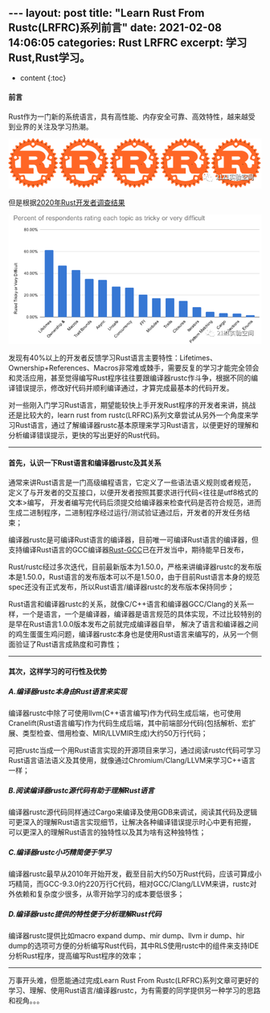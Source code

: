 ​---
layout: post
title:  "Learn Rust From Rustc(LRFRC)系列前言"
date:   2021-02-08 14:06:05
categories: Rust LRFRC
excerpt: 学习Rust,Rust学习。
---

* content
{:toc}

#### 前言
Rust作为一门新的系统语言，具有高性能、内存安全可靠、高效特性，越来越受到业界的关注及学习热潮。

![rust5.](/imgs/5rust.png "rust5")

但是根据[2020年Rust开发者调查结果](https://blog.rust-lang.org/2020/12/16/rust-survey-2020.html)

![rust.difficult](/imgs/rust.difficult.png "rust difficult")

发现有40%以上的开发者反馈学习Rust语言主要特性：Lifetimes、Ownership+References、Macros非常难或棘手，需要反复的学习才能完全领会和灵活应用，甚至觉得编写Rust程序往往要跟编译器rustc作斗争，根据不同的编译错误提示，修改好代码并顺利编译通过，才算完成最基本的代码开发。

  对一些刚入门学习Rust语言，期望能较快上手开发Rust程序的开发者来讲，挑战还是比较大的，learn rust from rustc(LRFRC)系列文章尝试从另外一个角度来学习Rust语言，通过了解编译器rustc基本原理来学习Rust语言，以便更好的理解和分析编译错误提示，更快的写出更好的Rust代码。

---
#### 首先，认识一下Rust语言和编译器rustc及其关系

  通常来讲Rust语言是一门高级编程语言，它定义了一些语法语义规则或者规范，定义了与开发者的交互接口，以便开发者按照其要求进行代码<往往是utf8格式的文本>编写，
  开发者编写完代码后须提交给编译器来检查代码是否符合规范，进而生成二进制程序，二进制程序经过运行/测试验证通过后，开发者的开发任务结束；

  编译器rustc是可编译Rust语言的编译器，目前唯一可编译Rust语言的编译器，但支持编译Rust语言的GCC编译器[Rust-GCC](https://github.com/Rust-GCC)已在开发当中，期待能早日发布，

  Rust/rustc经过多次迭代，目前最新版本为1.50.0，严格来讲编译器rustc的发布版本是1.50.0，Rust语言的发布版本可以不是1.50.0，由于目前Rust语言本身的规范spec还没有正式发布，所以Rust语言/编译器rustc的发布版本保持同步；

  Rust语言和编译器rustc的关系，就像C/C++语言和编译器GCC/Clang的关系一样，一个是语言，一个是编译器，编译器是语言规范的具体实现，不过比较特别的是早在Rust语言1.0.0版本发布之前就完成编译器自举，
  解决了语言和编译器之间的鸡生蛋蛋生鸡问题，编译器rustc本身也是使用Rust语言来编写的，从另一个侧面验证了Rust语言成熟度和可靠性；


---
#### 其次，这样学习的可行性及优势
##### A.编译器rustc本身由Rust语言来实现

  编译器rustc中除了可使用llvm(C++语言编写)作为代码生成后端，也可使用Cranelift(Rust语言编写)作为代码生成后端，其中前端部分代码(包括解析、宏扩展、类型检查、借用检查、MIR/LLVMIR生成)大约50万行代码；

  可把rustc当成一个用Rust语言实现的开源项目来学习，通过阅读rustc代码可学习Rust语言语法语义及其使用，就像通过Chromium/Clang/LLVM来学习C++语言一样；

##### B.阅读编译器rustc源代码有助于理解Rust语言

编译器rustc源代码同样通过Cargo来编译及使用GDB来调试，阅读其代码及逻辑可更深入的理解Rust语言实现细节，让解决各种编译错误提示时心中更有把握，可以更深入的理解Rust语言的独特性以及其为啥有这种独特性；

##### C.编译器rustc小巧精简便于学习
  编译器rustc最早从2010年开始开发，截至目前大约50万Rust代码，应该可算成小巧精简，而GCC-9.3.0约220万行C代码，相对GCC/Clang/LLVM来讲，rustc对外依赖和复杂度少很多，从零开始学习的成本要低很多；

##### D.编译器rustc提供的特性便于分析理解Rust代码
  编译器rustc提供比如macro expand dump、mir dump、llvm ir dump、hir dump的选项可方便的分析编写Rust代码，其中RLS使用rustc中的组件来支持IDE分析Rust程序，提高编写Rust程序的效率；

---
万事开头难，但愿能通过完成Learn Rust From Rustc(LRFRC)系列文章可更好的学习、理解、使用Rust语言/编译器rustc，为有需要的同学提供另一种学习的思路和视角。。。
